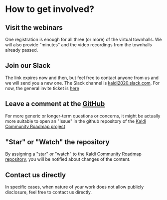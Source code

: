 # How to get involved? #

## Visit the webinars ##
One registration is enough for all three (or more) of the virtual townhalls.
We will also provide "minutes" and the video recordings from the townhalls already passed.

## Join our Slack ##
The link expires now and then, but feel free to contact anyone from us and we will send you a new one.
The Slack channel is [kaldi2020.slack.com](https://kaldi2020.slack.com).
For now, the general invite ticket is [here](https://join.slack.com/t/kaldi2020/shared_invite/zt-hnlec9ht-3RlQZV_be3eOvnRosMEL_Q)

## Leave a comment at the [GitHub](https://github.com/jtrmal/kaldi2020/issues) ##
For more generic or longer-term questions or concerns, it might be actually more
suitable to open an "Issue" in the github repository of the [Kaldi Community Roadmap project](https://github.com/jtrmal/kaldi2020/issues)

## "Star" or "Watch" the repository ##
By [assigning a "star" or "watch" to the Kaldi Community Roadmap repository](https://github.com/jtrmal/kaldi2020/), you will be notified about changes of the content.

## Contact us directly ##
In specific cases, when nature of your work does not allow publicly disclosure, feel free to contact us directly.

